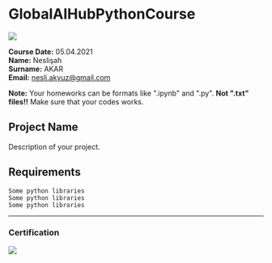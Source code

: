 # GlobalAIHubPythonCourse
![](img/newlogo.png)

**Course Date:** 05.04.2021  
**Name:** Neslişah  
**Surname:** AKAR  
**Email:** nesli.akyuz@gmail.com  

**Note:** Your homeworks can be formats like ".ipynb" and ".py". **Not ".txt" files!!** Make sure that your codes works.  

## Project Name
Description of your project.

## Requirements
```
Some python libraries
Some python libraries
Some python libraries
```
---

### Certification
![](img/TopLearnerCertificate.png)

